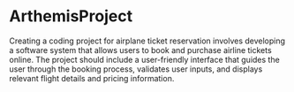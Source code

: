 # ArthemisProject
Creating a coding project for airplane ticket reservation involves developing a software system that allows users to book and purchase airline tickets online. The project should include a user-friendly interface that guides the user through the booking process, validates user inputs, and displays relevant flight details and pricing information.
